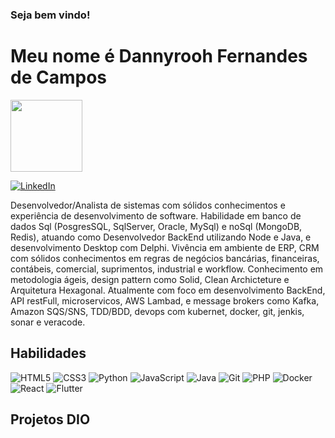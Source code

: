 
### Seja bem vindo!

# Meu nome é Dannyrooh Fernandes de Campos


[<img src="https://avatars.githubusercontent.com/u/11295447?s=400&u=ef771a19c59c6476dce3e35816914784f19034a6&v=4" width=115>](https://github.com/Dannyrooh)

[![LinkedIn](https://img.shields.io/badge/LinkedIn-0077B5?style=for-the-badge&logo=linkedin&logoColor=white)](https://www.linkedin.com/in/dannyrooh-fernandes-de-campos-1446a019/)

Desenvolvedor/Analista de sistemas com sólidos conhecimentos e experiência de desenvolvimento de software. Habilidade em banco de dados Sql (PosgresSQL, SqlServer, Oracle, MySql) e noSql (MongoDB, Redis), atuando como Desenvolvedor BackEnd utilizando Node e Java, e desenvolvimento Desktop com Delphi.
Vivência em ambiente de ERP, CRM com sólidos conhecimentos em regras de negócios bancárias, financeiras, contábeis, comercial, suprimentos, industrial e workflow.
Conhecimento em metodologia ágeis, design pattern como Solid, Clean Archicteture e Arquitetura Hexagonal.
Atualmente com foco em desenvolvimento BackEnd, API restFull, microservicos, AWS Lambad, e message brokers como Kafka, Amazon SQS/SNS, TDD/BDD, devops com kubernet, docker, git, jenkis, sonar e veracode.

## Habilidades

![HTML5](https://img.shields.io/badge/HTML-000?style=for-the-badge&logo=html5&logoColor=30A3DC)
![CSS3](https://img.shields.io/badge/CSS3-000?style=for-the-badge&logo=css3&logoColor=E94D5F)
![Python](https://img.shields.io/badge/Python-000?style=for-the-badge&logo=python)
![JavaScript](https://img.shields.io/badge/JavaScript-F7DF1E?style=for-the-badge&logo=javascript&logoColor=white)
![Java](https://img.shields.io/badge/Java-000?style=for-the-badge&logo=openjdk)
![Git](https://img.shields.io/badge/GIT-E44C30?style=for-the-badge&logo=git&logoColor=white)
![PHP](https://img.shields.io/badge/PHP-787cb5?style=for-the-badge&logo=php&logoColor=white)
![Docker](https://img.shields.io/badge/Docker-0db7ed?style=for-the-badge&logo=Docker&logoColor=white)
![React](https://img.shields.io/badge/React-000?style=for-the-badge&logo=react)
![Flutter](https://img.shields.io/badge/Fluter-0xf0517?style=for-the-badge&logo=Flutter)

## Projetos DIO



